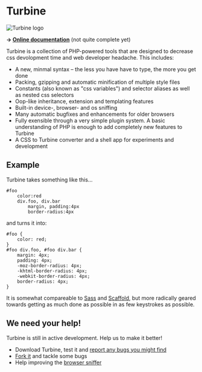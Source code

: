 Turbine
=======

![Turbine logo][1]

**→ [Online documentation][2]** (not quite complete yet)

Turbine is a collection of PHP-powered tools that are designed to decrease css devolopment time and web developer headache. This includes:

 - A new, minmal syntax – the less you have have to type, the more you get done
 - Packing, gzipping and automatic minification of multiple style files
 - Constants (also known as "css variables") and selector aliases as well as nested css selectors
 - Oop-like inheritance, extension and templating features
 - Built-in device-, browser- and os sniffing
 - Many automatic bugfixes and enhancements for older browsers
 - Fully exensible through a very simple plugin system. A basic understanding of PHP is enough to add completely new features to Turbine
 - A CSS to Turbine converter and a shell app for experiments and development

Example
-------

Turbine takes something like this...


    #foo
        color:red
        div.foo, div.bar
            margin, padding:4px
            border-radius:4px

and turns it into:

    #foo {
        color: red;
    }
    #foo div.foo, #foo div.bar {
        margin: 4px;
        padding: 4px;
        -moz-border-radius: 4px;
        -khtml-border-radius: 4px;
        -webkit-border-radius: 4px;
        border-radius: 4px;
    }


It is somewhat compareable to [Sass][3] and [Scaffold][4], but more radically geared towards getting as much done as possible in as few keystrokes as possible.

We need your help!
------------------

Turbine is still in active development. Help us to make it better!

 - Download Turbine, test it and [report any bugs you might find][5]
 - [Fork it][6] and tackle some bugs
 - Help improving the [browser sniffer][7]


  [1]: http://turbine.peterkroener.de/turbine.png
  [2]: http://turbine.peterkroener.de/
  [3]: http://sass-lang.com/
  [4]: http://github.com/anthonyshort/csscaffold
  [5]: http://github.com/SirPepe/Turbine/issues
  [6]: http://github.com/SirPepe/Turbine
  [7]: http://github.com/SirPepe/Browser

